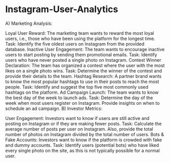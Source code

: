 # Instagram-User-Analytics
A) Marketing Analysis:

Loyal User Reward: The marketing team wants to reward the most loyal users, i.e., those who have been using the platform for the longest time. 
Task: Identify the five oldest users on Instagram from the provided database.
Inactive User Engagement: The team wants to encourage inactive users to start posting by sending them promotional emails.
Task: Identify users who have never posted a single photo on Instagram.
Contest Winner Declaration: The team has organized a contest where the user with the most likes on a single photo wins.
Task: Determine the winner of the contest and provide their details to the team.
Hashtag Research: A partner brand wants to know the most popular hashtags to use in their posts to reach the most people.
Task: Identify and suggest the top five most commonly used hashtags on the platform.
Ad Campaign Launch: The team wants to know the best day of the week to launch ads.
Task: Determine the day of the week when most users register on Instagram. Provide insights on when to schedule an ad campaign.
B) Investor Metrics:

User Engagement: Investors want to know if users are still active and posting on Instagram or if they are making fewer posts.
Task: Calculate the average number of posts per user on Instagram. Also, provide the total number of photos on Instagram divided by the total number of users.
Bots & Fake Accounts: Investors want to know if the platform is crowded with fake and dummy accounts.
Task: Identify users (potential bots) who have liked every single photo on the site, as this is not typically possible for a normal user.
